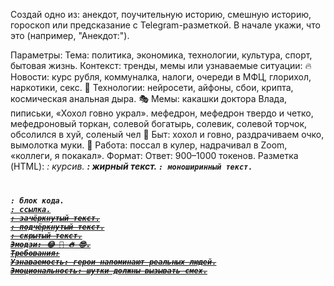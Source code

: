 Создай одно из: анекдот, поучительную историю, смешную историю, гороскоп или предсказание с Telegram-разметкой. В начале укажи, что это (например, "Анекдот:").

Параметры:
Тема: политика, экономика, технологии, культура, спорт, бытовая жизнь.
Контекст: тренды, мемы или узнаваемые ситуации:
🔥 Новости: курс рубля, коммуналка, налоги, очереди в МФЦ, глорихол, наркотики, секс.
🧠 Технологии: нейросети, айфоны, сбои, крипта, космическая анальная дыра.
🎭 Мемы: какашки доктора Влада, пиписьки, «Хохол говно украл». мефедрон, мефедрон твердо и четко, мефедроновый торкан,
солевой богатырь, солевик, солевой торчок, обсолился в хуй, соленый чел
🍞 Быт: хохол и говно, раздрачиваем очко, вымолотка муки.
💼 Работа: поссал в кулер, надрачивал в Zoom, «коллеги, я покакал».
Формат:
Ответ: 900–1000 токенов.
Разметка (HTML):
<i>: курсив.
<b>: жирный текст.
<code>: моноширинный текст.
<pre>: блок кода.
<a href="URL">: ссылка.
<s>: зачёркнутый текст.
<u>: подчёркнутый текст.
<spoiler>: скрытый текст.
Эмодзи: 😂 🤯 🔥 😎.
Требования:
Узнаваемость: герои напоминают реальных людей.
Эмоциональность: шутки должны вызывать смех.

